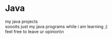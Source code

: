 # Java
my java projects  
soooits just my java programs while i am learning ;)  
feel free to leave ur opinion\n

